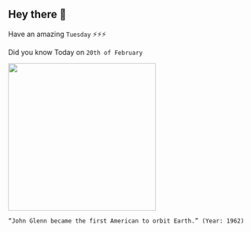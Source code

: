 ## Hey there 👋
Have an amazing `Tuesday` ⚡⚡⚡

Did you know Today on `20th of February`
 
 [<img src="https://www.nydailynews.com/resizer/X6QLvlM4wqCS-vZv58__ICXYteg=/1200x0/top/arc-anglerfish-arc2-prod-tronc.s3.amazonaws.com/public/QLG53UMFE7JLWRMNDDMI4WAZDY.jpg" width="300" />](https://www.history.com/this-day-in-history/an-american-orbits-earth) 
 ```
“John Glenn became the first American to orbit Earth.” (Year: 1962)
```
